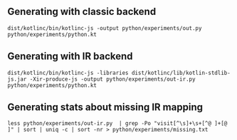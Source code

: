 ## Generating with classic backend

```
dist/kotlinc/bin/kotlinc-js -output python/experiments/out.py python/experiments/python.kt
```

## Generating with IR backend

```
dist/kotlinc/bin/kotlinc-js -libraries dist/kotlinc/lib/kotlin-stdlib-js.jar -Xir-produce-js -output python/experiments/out-ir.py python/experiments/python.kt
```

## Generating stats about missing IR mapping

```
less python/experiments/out-ir.py  | grep -Po "visit[^\s]+\s+[^@ ]+[@ ]" | sort | uniq -c | sort -nr > python/experiments/missing.txt
```
